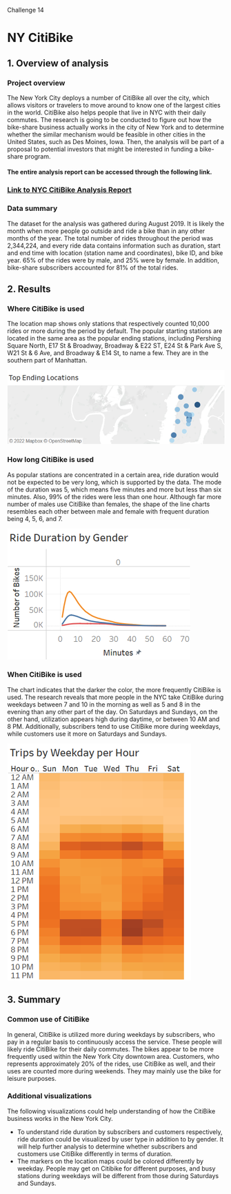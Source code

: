 Challenge 14
# NY CitiBike

## 1. Overview of analysis
### Project overview
The New York City deploys a number of CitiBike all over the city, which allows visitors or travelers to move around to know one of the largest cities in the world. CitiBike also helps people that live in NYC with their daily commutes.
The research is going to be conducted to figure out how the bike-share business actually works in the city of New York and to determine whether the similar mechanism would be feasible in other cities in the United States, such as Des Moines, Iowa. Then, the analysis will be part of a proposal to potential investors that might be interested in funding a bike-share program.

#### The entire analysis report can be accessed through the following link.
### [Link to NYC CitiBike Analysis Report](https://public.tableau.com/app/profile/ryoichi.nakayama/viz/NYC_Citibike_Challenge_16626042461980/Analysis_Report)

### Data summary
The dataset for the analysis was gathered during August 2019. It is likely the month when more people go outside and ride a bike than in any other months of the year. The total number of rides throughout the period was 2,344,224, and every ride data contains information such as duration, start and end time with location (station name and coordinates), bike ID, and bike year. 65% of the rides were by male, and 25% were by female. In addition, bike-share subscribers accounted for 81% of the total rides.


## 2. Results
### Where CitiBike is used
The location map shows only stations that respectively counted 10,000 rides or more during the period by default. The popular starting stations are located in the same area as the popular ending stations, including Pershing Square North, E17 St & Broadway, Broadway & E22 ST, E24 St & Park Ave S, W21 St & 6 Ave, and Broadway & E14 St, to name a few. They are in the southern part of Manhattan.

![](https://github.com/Ryoichi2022/bikesharing/blob/main/Where_used.png)

### How long CitiBike is used
As popular stations are concentrated in a certain area, ride duration would not be expected to be very long, which is supported by the data. The mode of the duration was 5, which means five minutes and more but less than six minutes. Also, 99% of the rides were less than one hour. Although far more number of males use CitiBike than females, the shape of the line charts resembles each other between male and female with frequent duration being 4, 5, 6, and 7.

![](https://github.com/Ryoichi2022/bikesharing/blob/main/How_long_used.png)

### When CitiBike is used
The chart indicates that the darker the color, the more frequently CitiBike is used. The research reveals that more people in the NYC take CitiBike during weekdays between 7 and 10 in the morning as well as 5 and 8 in the evening than any other part of the day. On Saturdays and Sundays, on the other hand, utilization appears high during daytime, or between 10 AM and 8 PM. Additionally, subscribers tend to use CitiBike more during weekdays, while customers use it more on Saturdays and Sundays.

![](https://github.com/Ryoichi2022/bikesharing/blob/main/When_used.png)

## 3. Summary
### Common use of CitiBike
In general, CitiBike is utilized more during weekdays by subscribers, who pay in a regular basis to continuously access the service. These people will likely ride CitiBike for their daily commutes. The bikes appear to be more frequently used within the New York City downtown area. Customers, who represents approximately 20% of the rides, use CitiBike as well, and their uses are counted more during weekends. They may mainly use the bike for leisure purposes.

### Additional visualizations
The following visualizations could help understanding of how the CitiBike business works in the New York City.

* To understand ride duration by subscribers and customers respectively, ride duration could be visualized by user type in addition to by gender. It will help further analysis to determine whether subscribers and customers use CitiBike differently in terms of duration.
* The markers on the location maps could be colored differently by weekday. People may get on Citibike for different purposes, and busy stations during weekdays will be different from those during Saturdays and Sundays.
